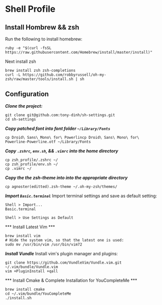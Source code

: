 # Shell Profile

## Install Hombrew && zsh

Run the following to install homebrew:

```
ruby -e "$(curl -fsSL https://raw.githubusercontent.com/Homebrew/install/master/install)"
```

Next install zsh 

```
brew install zsh zsh-completions
curl -L https://github.com/robbyrussell/oh-my-zsh/raw/master/tools/install.sh | sh
```

## Configuration

***Clone the project:***

```
git clone git@github.com:tony-dinh/sh-settings.git
cd sh-settings
```

***Copy patched font into font folder `~/Library/Fonts`***

```
cp Droid\ Sans\ Mono\ for\ Powerlincp Droid\ Sans\ Mono\ for\ Powerline-Powerline.otf ~/Library/Fonts
```

***Copy `.zshrc`, `env.sh`, && `.vimrc` into the home directory***

```
cp zsh_profile/.zshrc ~/
cp zsh_profile/env.sh ~/
cp .vimrc ~/
```

***Copy the the zsh-theme into into the appropriate directory***
```
cp agnoster(editted).zsh-theme ~/.oh-my-zsh/themes/
```

***Import `Basic.terminal`***
Import terminal settings and save as default setting:
```
Shell > Import...
Basic.terminal

Shell > Use Settings as Default
```

*** Install Latest Vim ***

```
brew install vim
# Hide the system vim, so that the latest one is used:
sudo mv /usr/bin/vim /usr/bin/vim72
```

***Install Vundle***
Install vim's plugin manager and plugins:
```
git clone https://github.com/VundleVim/Vundle.vim.git ~/.vim/bundle/Vundle.vim
vim +PluginInstall +qall
```

*** Install Cmake & Complete Installation for YouCompleteMe ***
```
brew install cmake
cd ~/.vim/bundle/YouCompleteMe
./install.sh
```

